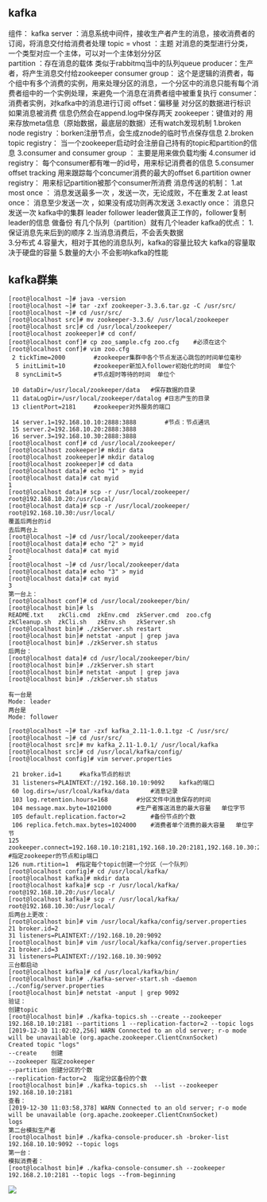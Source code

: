 ## kafka

组件：
kafka  server ：消息系统中间件，接收生产者产生的消息，接收消费者的订阅，将消息交付给消费者处理
topic = vhost   ：主题  对消息的类型进行分类，一个类型对应一个主体，可以对一个主体划分分区  
partition ：存在消息的载体   类似于rabbitmq当中的队列queue
producer：生产者，将产生消息交付给zookeeper
consumer  group：  这个是逻辑的消费者，每个组中有多个消费的实例，用来处理分区的消息，一个分区中的消息只能有每个消费者组中的一个实例处理，来避免一个消息在消费者组中被重复执行
consumer：消费者实例，对kafka中的消息进行订阅
offset：偏移量    对分区的数据进行标识
如果消息被消费    信息仍然会在append.log中保存两天
zookeeper：键值对的    用来存放meta信息（原始数据，最底层的数据）还有watch发现机制
1.broken  node  registry ：borken注册节点，会生成znode的临时节点保存信息
2.broken  topic   registry：  当一个zookeeper启动时会注册自己持有的topic和partition的信息
3.consumer  and consumer group  ： 主要是用来做负载均衡
4.consumer   id  registry：  每个consumer都有唯一的id号，用来标记消费者的信息
5.consumer  offset  tracking   用来跟踪每个concumer消费的最大的offset
6.partition   owner  registry：  用来标记partition被那个consumer所消费
消息传送的机制：
1.at  most once ：   消息发送最多一次 ，发送一次，无论成败，不在重发
2.at  least  once： 消息至少发送一次 ，如果没有成功则再次发送
3.exactly   once：   消息只发送一次
kafka中的集群
leader     follower
leader做真正工作的，follower复制leader的信息  做备份
有几个队列（partition）就有几个leader
kafka的优点：
1.保证消息先来后到的顺序
2.当消息消费后，不会丢失数据  
3.分布式
4.容量大，相对于其他的消息队列，kafka的容量比较大   kafka的容量取决于硬盘的容量
5.数量的大小  不会影响kafka的性能

## kafka群集

```
[root@localhost ~]# java -version
[root@localhost ~]# tar -zxf zookeeper-3.3.6.tar.gz -C /usr/src/
[root@localhost ~]# cd /usr/src/
[root@localhost src]# mv zookeeper-3.3.6/ /usr/local/zookeeper
[root@localhost src]# cd /usr/local/zookeeper/
[root@localhost zookeeper]# cd conf/
[root@localhost conf]# cp zoo_sample.cfg zoo.cfg	#必须在这个
[root@localhost conf]# vim zoo.cfg 
 2 tickTime=2000		#zookeeper集群中各个节点发送心跳包的时间单位毫秒
  5 initLimit=10		#zookeeper新加入follower初始化的时间  单位个
  8 syncLimit=5			#节点超时等待的时间	单位个

 10 dataDir=/usr/local/zookeeper/data	#保存数据的目录
 11 dataLogDir=/usr/local/zookeeper/datalog	#日志产生的目录
 13 clientPort=2181		#zookeeper对外服务的端口

 14 server.1=192.168.10.10:2888:3888		#节点：节点通讯
 15 server.2=192.168.10.20:2888:3888	
 16 server.3=192.168.10.30:2888:3888
[root@localhost conf]# cd /usr/local/zookeeper/
[root@localhost zookeeper]# mkdir data
[root@localhost zookeeper]# mkdir datalog
[root@localhost zookeeper]# cd data
[root@localhost data]# echo "1" > myid
[root@localhost data]# cat myid 
1
[root@localhost data]# scp -r /usr/local/zookeeper/ root@192.168.10.20:/usr/local/
[root@localhost data]# scp -r /usr/local/zookeeper/ root@192.168.10.30:/usr/local/
覆盖后两台的id
去后两台上
[root@localhost ~]# cd /usr/local/zookeeper/data
[root@localhost data]# echo "2" > myid
[root@localhost data]# cat myid
2
[root@localhost ~]# cd /usr/local/zookeeper/data
[root@localhost data]# echo "3" > myid
[root@localhost data]# cat myid 
3
第一台上：
[root@localhost conf]# cd /usr/local/zookeeper/bin/
[root@localhost bin]# ls
README.txt    zkCli.cmd  zkEnv.cmd  zkServer.cmd  zoo.cfg
zkCleanup.sh  zkCli.sh   zkEnv.sh   zkServer.sh
[root@localhost bin]# ./zkServer.sh restart
[root@localhost bin]# netstat -anput | grep java
[root@localhost bin]# ./zkServer.sh status
后两台：
[root@localhost data]# cd /usr/local/zookeeper/bin/
[root@localhost bin]# ./zkServer.sh start 
[root@localhost bin]# netstat -anput | grep java
[root@localhost bin]# ./zkServer.sh status

有一台是
Mode: leader
两台是
Mode: follower

```



```
[root@localhost ~]# tar -zxf kafka_2.11-1.0.1.tgz -C /usr/src/
[root@localhost ~]# cd /usr/src/
[root@localhost src]# mv kafka_2.11-1.0.1/ /usr/local/kafka
[root@localhost src]# cd /usr/local/kafka/config/
[root@localhost config]# vim server.properties 

 21 broker.id=1		#kafka节点的标识
 31 listeners=PLAINTEXT://192.168.10.10:9092	kafka的端口
 60 log.dirs=/usr/lcoal/kafka/data		#消息记录
 103 log.retention.hours=168		#分区文件中消息保存的时间
 104 message.max.byte=1021000		#生产者推送消息的最大容量	单位字节
 105 default.replication.factor=2		#备份节点的个数
 106 replica.fetch.max.bytes=1024000	#消费者单个消费的最大容量	单位字节
125 zookeeper.connect=192.168.10.10:2181,192.168.10.20:2181,192.168.10.30:2181
#指定zookeeper的节点和ip端口
126 num.rtition=1  #指定每个topic创建一个分区（一个队列）
[root@localhost config]# cd /usr/local/kafka/
[root@localhost kafka]# mkdir data
[root@localhost kafka]# scp -r /usr/local/kafka/ root@192.168.10.20:/usr/local/
[root@localhost kafka]# scp -r /usr/local/kafka/ root@192.168.10.30:/usr/local/
后两台上更改：
[root@localhost bin]# vim /usr/local/kafka/config/server.properties 
21 broker.id=2
31 listeners=PLAINTEXT://192.168.10.20:9092
[root@localhost bin]# vim /usr/local/kafka/config/server.properties 
21 broker.id=3
31 listeners=PLAINTEXT://192.168.10.30:9092
三台都启动
[root@localhost kafka]# cd /usr/local/kafka/bin/
[root@localhost bin]# ./kafka-server-start.sh -daemon ../config/server.properties 
[root@localhost bin]# netstat -anput | grep 9092
验证：
创建topic
[root@localhost bin]# ./kafka-topics.sh --create --zookeeper 192.168.10.10:2181 --partitions 1 --replication-factor=2 --topic logs
[2019-12-30 11:02:02,256] WARN Connected to an old server; r-o mode will be unavailable (org.apache.zookeeper.ClientCnxnSocket)
Created topic "logs"
--create	创建
--zookeeper	指定zookeeper
--partition	创建分区的个数
--replication-factor=2	指定分区备份的个数
[root@localhost bin]# ./kafka-topics.sh  --list --zookeeper 192.168.10.10:2181
查看：
[2019-12-30 11:03:58,378] WARN Connected to an old server; r-o mode will be unavailable (org.apache.zookeeper.ClientCnxnSocket)
logs
第二台模拟生产者
[root@localhost bin]# ./kafka-console-producer.sh -broker-list 192.168.10.10:9092 --topic logs
第一台：
模拟消费者：
[root@localhost bin]# ./kafka-console-consumer.sh --zookeeper 192.168.2.10:2181 --topic logs --from-beginning

```

![](D:\github\jichufuwu\image\Untitled\kafka.gif)